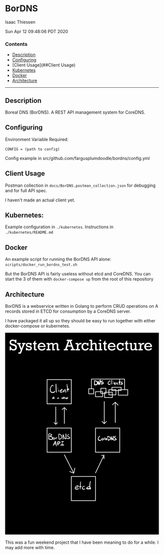 
# BorDNS
Isaac Thiessen

Sun Apr 12 09:48:06 PDT 2020


### Contents
- [Description](##Description)
- [Configuring](##Configuring)
- [Client Usage](##Client Usage)
- [Kubernetes](##Kubernetes)
- [Docker](##Docker)
- [Architecture](##Architecture)

---------------------------------------------------


## Description
  Boreal DNS (BorDNS). A REST API management system for CoreDNS.

## Configuring
Environment Variable Required:

  `CONFIG = (path to config)`

Config example in src/github.com/fargusplumdoodle/bordns/config.yml

## Client Usage

Postman collection in `docs/BorDNS.postman_collection.json` for debugging
and for full API spec.

I haven't made an actual client yet.


## Kubernetes:

Example configuration in `./kubernetes`. Instructions in `./kubernetes/README.md`

## Docker
An example script for running the BorDNS API alone: `scripts/docker_run_bordns_test.sh`

But the BorDNS API is fairly useless without etcd and CoreDNS.
You can start the 3 of them with `docker-compose up`
from the root of this repository

## Architecture

BorDNS is a webservice written in Golang to perform
CRUD operations on A records stored in ETCD for consumption
by a CoreDNS server.

I have packaged it all up so they should be easy to run together
with either docker-compose or kubernetes.

![System Architecture](./docs/system-architecture.jpg)

This was a fun weekend project that I have been meaning to do for a
while. I may add more with time.


